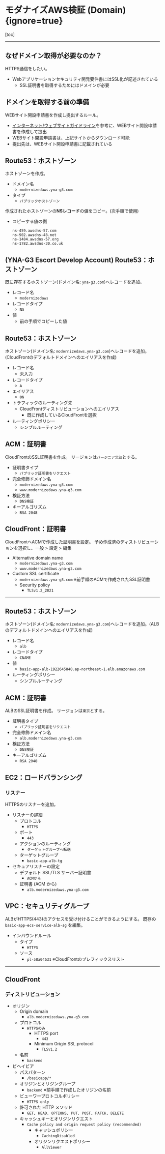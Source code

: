 # モダナイズAWS検証 (Domain) {ignore=true}

[toc]

---

## なぜドメイン取得が必要なのか？

HTTPS通信をしたい。
- Webアプリケーションセキュリティ開発要件書にはSSL化が記述されている
  - SSL証明書を取得するためにはドメインが必要

## ドメインを取得する前の準備

WEBサイト開設申請書を作成し提出するルール。
  - [インターネット/ウェブサイトガイドライン](https://globalymc.sharepoint.com/teams/CC/ymccomm/SitePages/guide/secure/japanese/index.aspx)を参考に、WEBサイト開設申請書を作成して提出
  - WEBサイト開設申請書は、上記サイトからダウンロード可能
  - 提出先は、WEBサイト開設申請書に記載されている

## Route53：ホストゾーン

ホストゾーンを作成。

- ドメイン名
  - `modernizedaws.yna-g3.com`
- タイプ
  - `パブリックホストゾーン`

作成されたホストゾーンの**NSレコード**の値をコピー。(次手順で使用)

- コピーする値の例
	``` text
	ns-459.awsdns-57.com
	ns-902.awsdns-48.net
	ns-1484.awsdns-57.org
	ns-1782.awsdns-30.co.uk
	```

## (YNA-G3 Escort Develop Account) Route53：ホストゾーン

既に存在するホストゾーン(ドメイン名: `yna-g3.com`)へレコードを追加。

- レコード名
  - `modernizedaws`
- レコードタイプ
  - `NS`
- 値
  - 前の手順でコピーした値

## Route53：ホストゾーン

ホストゾーン(ドメイン名: `modernizedaws.yna-g3.com`)へレコードを追加。(CloudFrontのデフォルトドメインへのエイリアスを作成)

- レコード名
  - 未入力
- レコードタイプ
  - `A`
- エイリアス
  - `ON`
- トラフィックのルーティング先
  - CloudFrontディストリビューションへのエイリアス
	- 既に作成しているCloudFrontを選択
- ルーティングポリシー
  - シンプルルーティング

## ACM：証明書

CloudFrontのSSL証明書を作成。
リージョンは`バージニア北部`とする。

- 証明書タイプ
  - `パブリック証明書をリクエスト`
- 完全修飾ドメイン名
  - `modernizedaws.yna-g3.com`
  - `www.modernizedaws.yna-g3.com`
- 検証方法
  - `DNS検証`
- キーアルゴリズム
  - `RSA 2048`

## CloudFront：証明書

CloudFrontへACMで作成した証明書を設定。
予め作成済のディストリビューションを選択し、一般 > 設定 > 編集

- Alternative domain name
  - `modernizedaws.yna-g3.com`
  - `www.modernizedaws.yna-g3.com`
- Custom SSL certificate
  - `modernizedaws.yna-g3.com` ※前手順のACMで作成されたSSL証明書
  - Security policy
    - `TLSv1.2_2021`

---

## Route53：ホストゾーン

ホストゾーン(ドメイン名: `modernizedaws.yna-g3.com`)へレコードを追加。(ALBのデフォルトドメインへのエイリアスを作成)

- レコード名
  - `alb`
- レコードタイプ
  - `CNAME`
- 値
  - `basic-app-alb-1922645840.ap-northeast-1.elb.amazonaws.com`
- ルーティングポリシー
  - シンプルルーティング

## ACM：証明書

ALBのSSL証明書を作成。
リージョンは`東京`とする。

- 証明書タイプ
  - `パブリック証明書をリクエスト`
- 完全修飾ドメイン名
  - `alb.modernizedaws.yna-g3.com`
- 検証方法
  - `DNS検証`
- キーアルゴリズム
  - `RSA 2048`

## EC2：ロードバランシング

### リスナー

HTTPSのリスナーを追加。

- リスナーの詳細
	- プロトコル
	  - `HTTPS`
	- ポート
	  - `443`
	- アクションのルーティング
	  - `ターゲットグループへ転送`
	- ターゲットグループ
	  - `basic-app-alb-tg`
- セキュアリスナーの設定
  - デフォルト SSL/TLS サーバー証明書
    - `ACMから`
  - 証明書 (ACM から)
    - `alb.modernizedaws.yna-g3.com`

## VPC：セキュリティグループ

ALBがHTTPS(443)のアクセスを受け付けることができるようにする。
既存の `basic-app-ecs-service-alb-sg` を編集。

- インバウンドルール
  - タイプ
    - `HTTPS`
  - ソース
    - `pl-58a04531` ※CloudFrontのプレフィックスリスト

---

## CloudFront

### ディストリビューション

- オリジン
  - Origin domain
    - `alb.modernizedaws.yna-g3.com`
  - プロトコル
    - `HTTPSのみ`
      - HTTPS port
        - `443`
      - Minimum Origin SSL protocol
        - `TLSv1.2`
  - 名前
    - `backend`
- ビヘイビア
  - パスパターン
    - `/basicapp/*`
  - オリジンとオリジングループ
    - `backend` ※前手順で作成したオリジンの名前
  - ビューワープロトコルポリシー
    - `HTTPS only`
  - 許可された HTTP メソッド
    - `GET, HEAD, OPTIONS, PUT, POST, PATCH, DELETE`
  - キャッシュキーとオリジンリクエスト
    - `Cache policy and origin request policy (recommended)`
	  - キャッシュポリシー
	    - `CachingDisabled`
	  - オリジンリクエストポリシー
	    - `AllViewer`
